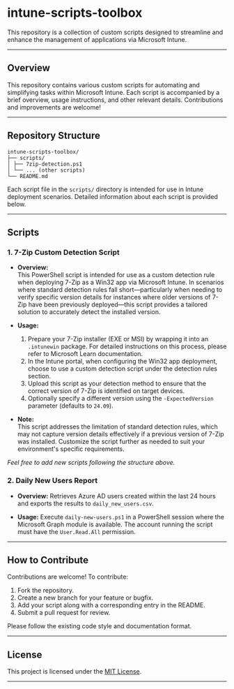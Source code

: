 # intune-scripts-toolbox
This repository is a collection of custom scripts designed to streamline and enhance the management of applications via Microsoft Intune.

---

## Overview

This repository contains various custom scripts for automating and simplifying tasks within Microsoft Intune. Each script is accompanied by a brief overview, usage instructions, and other relevant details. Contributions and improvements are welcome!

---

## Repository Structure

```
intune-scripts-toolbox/
├── scripts/
│ ├── 7zip-detection.ps1
│ └── ... (other scripts)
└── README.md
```

Each script file in the `scripts/` directory is intended for use in Intune deployment scenarios. Detailed information about each script is provided below.

---

## Scripts

### 1. 7-Zip Custom Detection Script
- **Overview:**  
  This PowerShell script is intended for use as a custom detection rule when deploying 7-Zip as a Win32 app via Microsoft Intune. In scenarios where standard detection rules fall short—particularly when needing to verify specific version details for instances where older versions of 7-Zip have been previously deployed—this script provides a tailored solution to accurately detect the installed version.

- **Usage:**  
  1. Prepare your 7-Zip installer (EXE or MSI) by wrapping it into an `.intunewin` package. For detailed instructions on this process, please refer to Microsoft Learn documentation.  
  2. In the Intune portal, when configuring the Win32 app deployment, choose to use a custom detection script under the detection rules section.  
  3. Upload this script as your detection method to ensure that the correct version of 7-Zip is identified on target devices.
  4. Optionally specify a different version using the `-ExpectedVersion` parameter (defaults to `24.09`).
  
- **Note:**  
  This script addresses the limitation of standard detection rules, which may not capture version details effectively if a previous version of 7-Zip was installed. Customize the script further as needed to suit your environment's specific requirements.


*Feel free to add new scripts following the structure above.*

### 2. Daily New Users Report
- **Overview:**
  Retrieves Azure AD users created within the last 24 hours and exports the results to `daily_new_users.csv`.

- **Usage:**
  Execute `daily-new-users.ps1` in a PowerShell session where the Microsoft Graph module is available. The account running the script must have the `User.Read.All` permission.


---

## How to Contribute

Contributions are welcome! To contribute:
1. Fork the repository.
2. Create a new branch for your feature or bugfix.
3. Add your script along with a corresponding entry in the README.
4. Submit a pull request for review.

Please follow the existing code style and documentation format.

---

## License

This project is licensed under the [MIT License](LICENSE).

---

